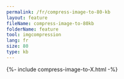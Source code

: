 ```yaml
---
permalink: /fr/compress-image-to-80-kb
layout: feature
fileName: compress-image-to-80kb
folderName: feature
tool: imgcompression
lang: fr
size: 80
type: kb
---
```


{%- include compress-image-to-X.html -%}
